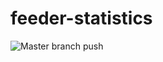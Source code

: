 # feeder-statistics

![Master branch push](https://github.com/feederr/feeder-statistics/workflows/Master%20branch%20push/badge.svg?branch=master)
